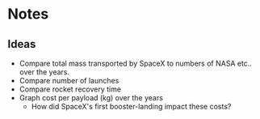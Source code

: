 # Notes

## Ideas

- Compare total mass transported by SpaceX to numbers of NASA etc.. over the years.
- Compare number of launches
- Compare rocket recovery time
- Graph cost per payload (kg) over the years
  - How did SpaceX's first booster-landing impact these costs?
